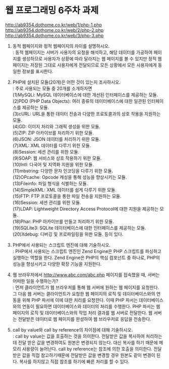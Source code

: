 

# 웹 프로그래밍 6주차 과제

http://ab9354.dothome.co.kr/web/1/php-1.php
http://ab9354.dothome.co.kr/web/2/php-2.php
http://ab9354.dothome.co.kr/web/3/php-3.php

1. 동적 웹페이지와 정적 웹페이지의 차이를 설명하시오.<br>
: 동적 웹페이지는 서버가 사용자의 요청을 해석하고, 해당 데이터를 가공하여 페이지를 생성하므로 사용자가 상황에 따라 달라지는 웹 페이지를 볼 수 있지만 정적 웹페이지는 저장된 그대로 사용자에게 전달되므로 모든 상황에서 모든 사용자에게 동일한 정보를 표시한다.

2. PHP에 설치된 모듈(20개)은 어떤 것이 있는지 조사하시오.<br>
: 주로 사용되는 모듈 중 20개를 소개하자면<br>
(1)MySQLi: MySQL 데이터베이스에 대한 개선된 인터페이스를 제공하는 모듈.<br>
(2)PDO (PHP Data Objects): 여러 종류의 데이터베이스에 대한 일관된 인터페이스를 제공하는 모듈.<br>
(3)cURL: URL을 통한 데이터 전송과 다양한 프로토콜과의 상호 작용을 지원하는 모듈.<br>
(4)GD: 이미지 처리와 그래픽 생성을 위한 모듈.<br>
(5)ZIP: ZIP 아카이브를 처리하기 위한 모듈.<br>
(6)JSON: JSON 데이터를 처리하기 위한 모듈.<br>
(7)XML: XML 데이터를 다루기 위한 모듈.<br>
(8)Session: 세션 관리를 위한 모듈.<br>
(9)SOAP: 웹 서비스와 상호 작용하기 위한 모듈.<br>
(10)Intl: 다국어 및 지역화 지원을 위한 모듈.<br>
(11)mbstring: 다양한 문자 인코딩을 다루기 위한 모듈.<br>
(12)OPcache: Opcode 캐싱을 통해 성능을 향상시키는 모듈.<br>
(13)Fileinfo: 파일 형식을 식별하는 모듈.<br>
(14)SimpleXML: XML 데이터를 쉽게 다루기 위한 모듈.<br>
(15)FTP: FTP 프로토콜을 통한 파일 전송을 지원하는 모듈.<br>
(16)Session: 세션 관리를 위한 모듈.<br>
(17)LDAP: Lightweight Directory Access Protocol에 대한 지원을 제공하는 모듈.<br>
(18)Phar: PHP 아카이브를 만들고 처리하기 위한 모듈.<br>
(19)SQLite3: SQLite 데이터베이스에 대한 인터페이스를 제공하는 모듈.<br>
(20)Xdebug: 디버깅 및 프로파일링을 위한 모듈. 등이 있다.<br>

3. PHP에서 사용되는 스크립트 엔진에 대해 기술하시오.<br>
: PHP에서 사용되는 스크립트 엔진인 Zend Engine은 PHP 스크립트를 파싱하고 실행하는 역할을 한다. Zend Engine은 PHP의 핵심 컴포넌트 중 하나로, PHP의 성능을 향상시키고 다양한 확장 기능을 지원한다.

4. 웹 브라우저에서 http://www.abc.com/abc.php 페이지를 접속했을 때, 서버는 어떠한 일을 수행하는가?<br>
: 먼저 클라이언트가 웹 브라우저를 통해 웹 서버에 원하는 웹 페이지를 요청한다.
그 다음 웹 서버는 클라이언트가 요청한 웹 페이지의 로직 및 데이터베이스와의 연동을 위해 PHP 파서에 이에 대한 처리를 요청한다.
이때 PHP 파서는 데이터베이스와의 연동이 필요하면 데이터베이스와 데이터의 처리를 수행한다. PHP 파서는 웹 페이지의 로직 및 데이터베이스와의 작업 처리 결과를 웹 서버로 전달한다.
웹 서버는 전달받은 데이터로 웹 페이지를 완성하여 웹 브라우저로 응답을 전송한다.

5. call by value와 call by reference의 차이점에 대해 기술하시오.<br>
: call by value는 값을 호출하는 것을 의미한다. 전달받은 값을 복사하여 처리하는데 전달 받은 값을 변경하여도 원본은 변경되지 않는다. 대신 복사를 하기 때문에 메모리 사용량이 늘어난다. call by reference는 참조에 의한 호출을 의미한다. 전달받은 값을 직접 참고하기때문에 전달받은 값을 변경할 경우 원본도 같이 변경이 된다. 복사를 하지않고 직접 참조를 하기에 빠른 처리를 할 수 있다.   
